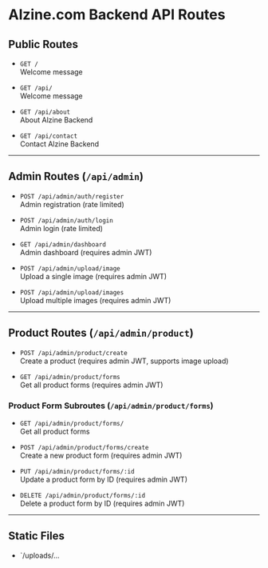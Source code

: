 # Alzine.com Backend API Routes

## Public Routes

- `GET /`  
  Welcome message

- `GET /api/`  
  Welcome message

- `GET /api/about`  
  About Alzine Backend

- `GET /api/contact`  
  Contact Alzine Backend

---

## Admin Routes (`/api/admin`)

- `POST /api/admin/auth/register`  
  Admin registration (rate limited)

- `POST /api/admin/auth/login`  
  Admin login (rate limited)

- `GET /api/admin/dashboard`  
  Admin dashboard (requires admin JWT)

- `POST /api/admin/upload/image`  
  Upload a single image (requires admin JWT)

- `POST /api/admin/upload/images`  
  Upload multiple images (requires admin JWT)

---

## Product Routes (`/api/admin/product`)

- `POST /api/admin/product/create`  
  Create a product (requires admin JWT, supports image upload)

- `GET /api/admin/product/forms`  
  Get all product forms (requires admin JWT)

### Product Form Subroutes (`/api/admin/product/forms`)

- `GET /api/admin/product/forms/`  
  Get all product forms

- `POST /api/admin/product/forms/create`  
  Create a new product form (requires admin JWT)

- `PUT /api/admin/product/forms/:id`  
  Update a product form by ID (requires admin JWT)

- `DELETE /api/admin/product/forms/:id`  
  Delete a product form by ID (requires admin JWT)

---

## Static Files

- `/uploads/...